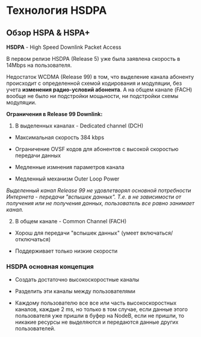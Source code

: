 # Технология HSDPA

## Обзор HSPA & HSPA+

**HSDPA** - High Speed Downlink Packet Access

В первом релизе HSDPA (Release 5) уже была заявлена скорость в 14Mbps на пользователя. 

Недостаток WCDMA (Release 99) в том, что выделение канала абоненту происходит с определенной схемой кодирования и модуляции, без учета **изменения радио-условий абонента**. А на общем канале (FACH) вообще не было ни подстройки мощьности, ни подстройки схемы модуляции.

**Ограничения в Release 99 Downlink:**

1. В выделенных каналах - Dedicated channel (DCH)

  - Максимальная скорость 384 kbps

  - Ограничение OVSF кодов для абонентов с высокой скоростью передачи данных

- Медленные измнения параметров канала

- Медленный механизм Outer Loop Power

*Выделенный канал Release 99 не удовлетворял основной потребности Интернета - передачи "вспышек данных". Т.е. в не зависимости от получения или не получения данных, пользователь все равно занимает канал.*

2. В общем канале - Common Channel (FACH)

- Хорош для передачи "вспышек данных" (умеет включаться/отключаться)

- Поддерживает только низкие скорости

### HSDPA основная концепция

- Создать достаточно высокоскоростные каналы

- Разделить эти каналы между пользователями 

- Каждому пользователю все все или часть высокоскоростных каналов, каждые 2 ms, но только в том случае, если данные этого пользователя уже пришли в буфер на NodeB, если не пришли, то никакие ресурсы не выделяются и передаются данные других пользователей. 
